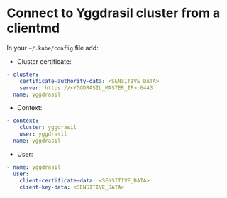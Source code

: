 # Connect to Yggdrasil cluster from a clientmd

In your `~/.kube/config` file add:

- Cluster certificate:

```yaml
- cluster:
    certificate-authority-data: <SENSITIVE_DATA>
    server: https://<YGGDRASIL_MASTER_IP>:6443
  name: yggdrasil
```

- Context:

```yaml
- context:
    cluster: yggdrasil
    user: yggdrasil
  name: yggdrasil
```

- User:

```yaml
- name: yggdrasil
  user:
    client-certificate-data: <SENSITIVE_DATA>
    client-key-data: <SENSITIVE_DATA>
```

